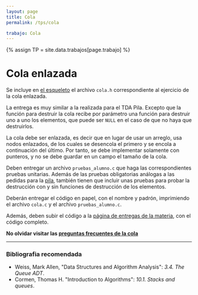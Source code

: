 ```yaml
---
layout: page
title: Cola
permalink: /tps/cola

trabajo: Cola
---
```

{% assign TP = site.data.trabajos[page.trabajo] %}

Cola enlazada
=============

Se incluye en [el esqueleto]({{site.skel}}) el archivo `cola.h` correspondiente al ejercicio de la cola enlazada.

La entrega es muy similar a la realizada para el TDA Pila.  Excepto que la función para destruir la cola recibe por parámetro una función para destruir uno a uno los elementos, que puede ser `NULL` en el caso de que no haya que destruirlos.

La cola debe ser enlazada, es decir que en lugar de usar un arreglo, usa nodos enlazados, de los cuales se desencola el primero y se encola a continuación del último. Por tanto, se debe implementar solamente con punteros, y no se debe guardar en un campo el tamaño de la cola. 

Deben entregar un archivo `pruebas_alumno.c` que haga las correspondientes pruebas unitarias. Además de las pruebas obligatorias análogas a las pedidas para la [pila](pila), también tienen que incluir unas pruebas para probar la destrucción con y sin funciones de destrucción de los elementos.

Deberán entregar el código en papel, con el nombre y padrón, imprimiendo el archivo `cola.c` y el archivo `pruebas_alumno.c`.  

Además, deben subir el código a la [página de entregas de la materia]({{site.entregas}}), con el código completo.

**No olvidar visitar las [preguntas frecuentes de la cola](/algo2/faq/cola)**

---
### Bibliografia recomendada
* Weiss, Mark Allen, "Data Structures and Algorithm Analysis": *3.4. The Queue ADT*.
* Cormen, Thomas H. "Introduction to Algorithms": *10.1. Stacks and queues*.
